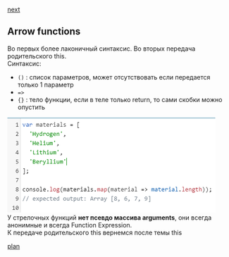 <a href="02.md">next</a>

<h2>Arrow functions</h2>

<div>
Во первых более лаконичный синтаксис.
Во вторых передача родительского this.
</div>

<div>
Синтаксис:

<ul>
<li>
<code>()</code> : список параметров, может отсутствовать если передается только 1 параметр
</li>
<li>
<code>=></code>
</li>
<li>
<code>{}</code> : тело функции, если в теле только return, то сами скобки можно опустить
</li>
</ul>
</div>

<div>
<img src="./media/01-1.png">
</div>

<div>
У стрелочных функций <strong>нет псевдо массива arguments</strong>, они всегда анонимные и всегда Function Expression.
</div>

<div>
К передаче родительского this вернемся после темы this
</div>

<a href="00.md">plan</a>
